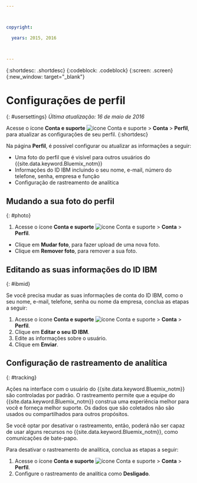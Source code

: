 ```yaml
---



copyright:

  years: 2015, 2016



---
```


{:shortdesc: .shortdesc}
{:codeblock: .codeblock}
{:screen: .screen}
{:new_window: target="_blank"}

# Configurações de perfil
{: #usersettings}
*Última atualização: 16 de maio de 2016*

Acesse o ícone **Conta e suporte**
![ícone Conta e suporte](../admin/images/account_support.svg) &gt; **Conta** &gt;
**Perfil**, para atualizar as configurações de seu perfil.
{:shortdesc}

 Na página **Perfil**, é possível configurar ou atualizar as informações a seguir:

 * Uma foto do perfil que é visível para outros usuários do {{site.data.keyword.Bluemix_notm}}
 * Informações do ID IBM incluindo o seu nome, e-mail, número do telefone, senha, empresa e função
 * Configuração de rastreamento de analítica

## Mudando a sua foto do perfil
{: #photo}

1. Acesse o ícone **Conta e suporte**
![ícone Conta e suporte](../admin/images/account_support.svg) &gt; **Conta** &gt;
**Perfil**.

* Clique em **Mudar foto**, para fazer upload de uma nova foto.
* Clique em **Remover foto**, para remover a sua foto.

## Editando as suas informações do ID IBM
{: #ibmid}

Se você precisa mudar as suas informações de conta do ID IBM, como o seu nome, e-mail, telefone, senha ou nome da empresa, conclua as etapas a seguir:

1. Acesse o ícone **Conta e suporte**
![ícone Conta e suporte](../admin/images/account_support.svg) &gt; **Conta** &gt;
**Perfil**.
2. Clique em **Editar o seu ID IBM**.
3. Edite as informações sobre o usuário.
4. Clique em
**Enviar**.

## Configuração de rastreamento de analítica
{: #tracking}

Ações na interface com o usuário do {{site.data.keyword.Bluemix_notm}} são controladas por padrão. O rastreamento permite que a equipe do {{site.data.keyword.Bluemix_notm}} construa uma
experiência melhor para você e forneça melhor suporte. Os dados que são coletados não são usados ou compartilhados para outros propósitos.

Se você optar por desativar o rastreamento, então, poderá não ser capaz de usar alguns recursos no {{site.data.keyword.Bluemix_notm}}, como comunicações de bate-papo.

Para desativar o rastreamento de analítica, conclua as etapas a seguir:

1. Acesse o ícone **Conta e suporte**
![ícone Conta e suporte](../admin/images/account_support.svg) &gt; **Conta** &gt;
**Perfil**.
2. Configure o rastreamento de analítica como **Desligado**.
